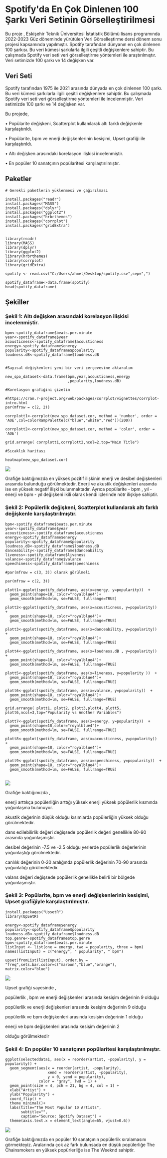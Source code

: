 # Spotify'da En Çok Dinlenen 100 Şarkı Veri Setinin Görselleştirilmesi

Bu proje , Eskişehir Teknik Üniversitesi İstatistik Bölümü lisans programında 2022-2023 Güz döneminde yürütülen Veri Görselleştirme dersi dönem sonu   projesi  kapsamında yapılmıştır. Spotify tarafından dünyanın en çok dinlenen 100 şarkısı. Bu veri kümesi şarkılarla ilgili çeşitli değişkenlere sahiptir. Bu çalışmada Spotify veri seti veri görselleştirme yöntemleri ile araştırılmıştır. Veri setimizde 100 şarkı ve 14 değişken var. 


## Veri Seti

Spotify tarafından 1975 ile 2021 arasında dünyada en çok dinlenen 100 şarkı. Bu veri kümesi şarkılarla ilgili çeşitli değişkenlere sahiptir. Bu çalışmada Spotify veri seti veri görselleştirme yöntemleri ile incelenmiştir. Veri setimizde 100 şarkı ve 14 değişken var.

Bu projede,

• Popülarite değişkeni, Scatterplot kullanılarak altı farklı değişkenle karşılaştırıldı.

• Popülarite, bpm ve enerji değişkenlerinin kesişimi, Upset grafiği ile karşılaştırıldı.

• Altı değişken arasındaki korelasyon ilişkisi incelenmiştir.

• En popüler 10 sanatçının popülaritesi karşılaştırılmıştır.



## Paketler

```
# Gerekli paketlerin yüklenmesi ve çağırılması

install.packages("readr")
install.packages("MASS")
install.packages("dplyr")
install.packages("ggplot2")
install.packages("hrbrthemes")
install.packages("corrplot")
install.packages("gridExtra")


library(readr)
library(MASS)
library(dplyr)
library(ggplot2)
library(hrbrthemes)
library(corrplot)
library(gridExtra)

spotify <- read.csv("C:/Users/ahmet/Desktop/spotify.csv",sep=",")

spotify_dataframe<-data.frame(spotify)
head(spotify_dataframe)
```


## Şekiller

### Şekil 1: Altı değişken arasındaki korelasyon ilişkisi incelenmiştir.

```
bpm<-spotify_dataframe$beats.per.minute
year<-spotify_dataframe$year
acousticness<-spotify_dataframe$acousticness
energy<-spotify_dataframe$energy
popularity<-spotify_dataframe$popularity
loudness.dB<-spotify_dataframe$loudness.dB


#Sayısal değişkenleri yeni bir veri çerçevesine aktaralım

new_spo_dataset<-data.frame(bpm,year,acousticness,energy
                            ,popularity,loudness.dB)

#Korelasyon grafiğini çizelim

#https://cran.r-project.org/web/packages/corrplot/vignettes/corrplot-intro.html
par(mfrow = c(2, 2))

corrplott1<-corrplot(new_spo_dataset.cor, method = 'number', order = 'AOE',col=colorRampPalette(c("blue","white","red"))(200))

corrplott2<-corrplot(new_spo_dataset.cor, method = 'color', order = 'AOE')

grid.arrange( corrplott1,corrplott2,ncol=2,top="Main Title")

#Sıcaklık haritası

heatmap(new_spo_dataset.cor)
```

![](https://github.com/iamagc/Top-100-Most-Streamed-Songs-on-Spotify-Spotify-Data-Visualization/blob/main/figures/one.png)


Grafiğe baktığımızda en yüksek pozitif ilişkinin enerji ve desibel değişkenleri arasında bulunduğu görülmektedir. Enerji ve akustik değişkenleri arasında ise en yüksek negatif ilişki bulunmaktadır. Ayrıca popülarite - bpm  , yıl - enerji ve bpm - yıl değişkeni ikili olarak kendi içlerinde nötr ilişkiye sahiptir.


### Şekil 2: Popülerlik değişkeni, Scatterplot kullanılarak altı farklı değişkenle karşılaştırılmıştır.

```
bpm<-spotify_dataframe$beats.per.minute
year<-spotify_dataframe$year
acousticness<-spotify_dataframe$acousticness
energy<-spotify_dataframe$energy
popularity<-spotify_dataframe$popularity
loudness.dB<-spotify_dataframe$loudness.dB
danceability<-spotify_dataframe$danceability
liveness<-spotify_dataframe$liveness
valance<-spotify_dataframe$valance
speechiness<-spotify_dataframe$speechiness

#par(mfrow = c(3, 3)) olarak görülmeli

par(mfrow = c(2, 3))

plott1<-ggplot(spotify_dataframe, aes(x=energy, y=popularity))  + 
  geom_point(shape=18, color="royalblue4")+
  geom_smooth(method=lm, se=FALSE, fullrange=TRUE)

plott2<-ggplot(spotify_dataframe, aes(x=acousticness, y=popularity))  + 
  geom_point(shape=18, color="royalblue4")+
  geom_smooth(method=lm, se=FALSE, fullrange=TRUE)

plott3<-ggplot(spotify_dataframe, aes(x=danceability, y=popularity))  + 
  geom_point(shape=18, color="royalblue4")+
  geom_smooth(method=lm, se=FALSE, fullrange=TRUE)

plott4<-ggplot(spotify_dataframe, aes(x=loudness.dB , y=popularity))  + 
  geom_point(shape=18, color="royalblue4")+
  geom_smooth(method=lm, se=FALSE, fullrange=TRUE)

plott5<-ggplot(spotify_dataframe, aes(x=liveness, y=popularity ))  + 
  geom_point(shape=18, color="royalblue4")+
  geom_smooth(method=lm, se=FALSE, fullrange=TRUE)

plott6<-ggplot(spotify_dataframe, aes(x=valance, y=popularity))  + 
  geom_point(shape=18, color="royalblue4")+
  geom_smooth(method=lm, se=FALSE, fullrange=TRUE)

grid.arrange( plott1, plott2, plott3,plott4, plott5, plott6,ncol=3,top="Popularity vs Another Variables")

plott7<-ggplot(spotify_dataframe, aes(x=energy, y=popularity))  + 
  geom_point(shape=18,color="royalblue4")+
  geom_smooth(method=lm, se=FALSE, fullrange=TRUE)

plott8<-ggplot(spotify_dataframe, aes(x=acousticness, y=popularity))  + 
  geom_point(shape=18, color="royalblue4")+
  geom_smooth(method=lm, se=FALSE, fullrange=TRUE)

plott9<-ggplot(spotify_dataframe, aes(x=speechiness, y=popularity))  + 
  geom_point(shape=18, color="royalblue4")+
  geom_smooth(method=lm, se=FALSE, fullrange=TRUE)
  
```

![](https://github.com/iamagc/Top-100-Most-Streamed-Songs-on-Spotify-Spotify-Data-Visualization/blob/main/figures/second.png)

Grafiğe baktığımızda ,

enerji arttıkça popülerliğin arttığı yüksek enerji yüksek pöpülerlik kısmında yoğunlaşma bulunuyor.

akustik değerinin düşük olduğu kısımlarda popülerliğin yüksek olduğu görülmektedir.

dans edilebilirlik değeri değişsede popülerlik değeri genellikle 80-90 arasında yoğunlaşmıştır.

desibel değerinin -7.5 ve -2.5 olduğu yerlerde popülerlik değerlerinin yoğunlaştığı görülmektedir.

canlılık değerinin 0-20 aralığında popülerlik değerinin 70-90 arasında yoğunlatığı görülmektedir.

valans değeri değişsede popülerlik genellikle belirli bir bölgede yoğunlaşmıştır.


### Şekil 3: Popülarite, bpm ve enerji değişkenlerinin kesişimi, Upset grafiğiyle karşılaştırılmıştır.

```
install.packages("UpsetR")
library(UpSetR)

energy<-spotify_dataframe$energy
popularity<-spotify_dataframe$popularity
loudness.dB<-spotify_dataframe$loudness.dB
top.genre<-spotify_dataframe$top.genre
bpm<-spotify_dataframe$beats.per.minute
listInput <- list(one = energy, two = popularity, three = bpm)
names(listInput) = c("energy", " popularity", " bpm")

upset(fromList(listInput), order.by = "freq",sets.bar.color=c("maroon","blue","orange"), matrix.color="blue")

```

![](https://github.com/iamagc/Top-100-Most-Streamed-Songs-on-Spotify-Spotify-Data-Visualization/blob/main/figures/third.png)


Upset grafiği sayesinde ,

popülerlik , bpm ve enerji değişkenleri arasında kesişim değerinin 9 olduğu

popülerlik ve enerji değişkenleri arasında kesişim değerinin 9 olduğu

popülerlik ve bpm değişkenleri arasında kesişim değerinin 1 olduğu 

enerji ve bpm değişkenleri arasında kesişim değerinin 2 

olduğu görülmektedir

### Şekil 4: En popüler 10 sanatçının popülaritesi karşılaştırılmıştır.

```
ggplot(selecteddata1, aes(x = reorder(artist, -popularity), y = popularity)) +
  geom_segment(aes(x = reorder(artist, -popularity),
                   xend = reorder(artist, -popularity),
                   y = 0, yend = popularity),
               color = "gray", lwd = 1) +
  geom_point(size = 4, pch = 21, bg = 4, col = 1) +
  xlab("Artist") +
  ylab("Popularity") +
  coord_flip() +
  theme_minimal()+
  labs(title="The Most Popular 10 Artists", 
       subtitle="", 
       caption="Source: Spotify Dataset") + 
  theme(axis.text.x = element_text(angle=65, vjust=0.6))

```

![](https://github.com/iamagc/Top-100-Most-Streamed-Songs-on-Spotify-Spotify-Data-Visualization/blob/main/figures/fourth.png)


Grafiğe baktığımızda en popüler 10 sanatçının popülerlik sıralamasını görmekteyiz. Aralarında çok az fark bulunsada en düşük popülerliğe The Chainsmokers en yüksek popürlerliğe ise The Weeknd sahiptir.




